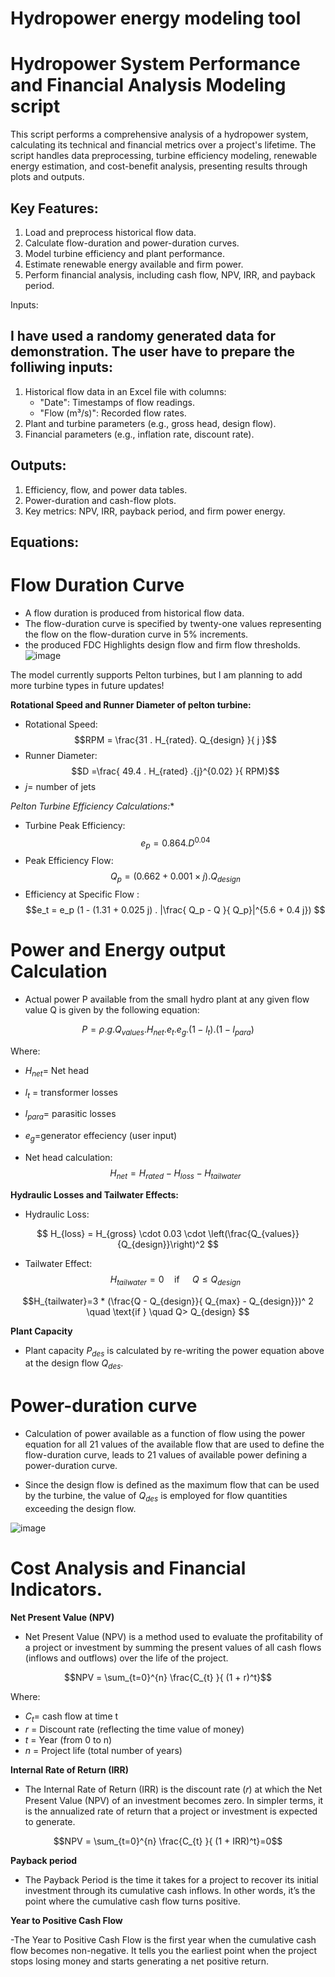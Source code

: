 # Hydropower energy modeling tool

Hydropower System Performance and Financial Analysis Modeling script 
============================================================

This script performs a comprehensive analysis of a hydropower system, calculating
its technical and financial metrics over a project's lifetime. The script handles
data preprocessing, turbine efficiency modeling, renewable energy estimation, and
cost-benefit analysis, presenting results through plots and outputs.

Key Features:
-------------
1. Load and preprocess historical flow data.
2. Calculate flow-duration and power-duration curves.
3. Model turbine efficiency and plant performance.
4. Estimate renewable energy available and firm power.
5. Perform financial analysis, including cash flow, NPV, IRR, and payback period.

Inputs:

I have used a randomy generated data for demonstration. The user have to prepare the folliwing inputs:
-------
1. Historical flow data in an Excel file with columns:
    - "Date": Timestamps of flow readings.
    - "Flow (m³/s)": Recorded flow rates.
2. Plant and turbine parameters (e.g., gross head, design flow).
3. Financial parameters (e.g., inflation rate, discount rate).

Outputs:
--------
1. Efficiency, flow, and power data tables.
2. Power-duration and cash-flow plots.
3. Key metrics: NPV, IRR, payback period, and firm power energy.

Equations:
-----------
Flow Duration Curve
================

- A flow duration is produced from historical flow data.
- The flow-duration curve is specified by twenty-one values representing the flow on the flow-duration curve in 5% increments.
- the produced FDC Highlights design flow and firm flow thresholds.
  ![image](https://github.com/user-attachments/assets/797bab9a-5260-441c-8936-2cc1127a09d5)



The model currently supports Pelton turbines, but I am planning to add more turbine types in future updates!

**Rotational Speed and Runner Diameter of pelton turbine:**
- Rotational Speed: $$RPM = \frac{31 . H_{rated}. Q_{design} }{ j }$$
- Runner Diameter: $$D =\frac{ 49.4 . H_{rated} .{j}^{0.02} }{ RPM}$$
- $j$= number of jets

*Pelton Turbine Efficiency Calculations:**
- Turbine Peak Efficiency: $$e_p= 0.864 . D^{0.04}$$
- Peak Efficiency Flow: $$Q_p = (0.662 + 0.001 × j) . Q_{design}$$
- Efficiency at Specific Flow : $$e_t = e_p (1 - (1.31 + 0.025 j) . |\frac{ Q_p - Q }{ Q_p}|^{5.6 + 0.4 j})
$$


Power and Energy output Calculation
============================
- Actual power P available from the small hydro plant at any given flow value Q is given by the following equation:


$$P = ρ  .g  .Q_{values}  .H_{net} . e_{t} . e_{g} .(1 - l_{t}) .(1 - l_{para})$$ 

Where:
- $H_{net}$= Net head
- $l_{t}$ = transformer losses
- $l_{para}$= parasitic losses
- $e_{g}$=generator effeciency (user input)
  

- Net head calculation:
$$H_{net} = H_{rated} - H_{loss} - H_{tailwater}$$


**Hydraulic Losses and Tailwater Effects:**

- Hydraulic Loss:

$$
H_{loss} = H_{gross} \cdot 0.03 \cdot \left(\frac{Q_{values}}{Q_{design}}\right)^2
$$

- Tailwater Effect:
$$H_{tailwater} = 0 \quad \text{if } \quad Q \leq Q_{design}$$

$$H_{tailwater}=3 * (\frac{Q - Q_{design}}{ Q_{max} - Q_{design}})^ 2 \quad \text{if } \quad Q> Q_{design}
$$


**Plant Capacity**
- Plant capacity $P_{des}$ is calculated by re-writing the power equation above at the design flow $Q_{des}$.

Power-duration curve
====
- Calculation of power available as a function of flow using the power equation for all 21 values of the available flow that are used to define the flow-duration curve, leads to 21 values of available power defining a power-duration curve.

- Since the design flow is defined as the maximum flow that can be used by the turbine, the value of $Q_{des}$ is employed for flow quantities exceeding the design flow.

![image](https://github.com/user-attachments/assets/ead9f5fb-07a2-4117-8caf-5f3893c9abac)


   Cost Analysis and Financial Indicators.
====
**Net Present Value (NPV)**

- Net Present Value (NPV) is a method used to evaluate the profitability of a project or investment by summing the present values of all cash flows (inflows and outflows) over the life of the project.

$$NPV = \sum_{t=0}^{n} \frac{C_{t} }{ (1 + r)^t}$$

Where:
- $C_{t}$= cash flow at time t
- $r$ = Discount rate (reflecting the time value of money)
- $t$ = Year (from 0 to n)
- $n$ = Project life (total number of years)






**Internal Rate of Return (IRR)**

- The Internal Rate of Return (IRR) is the discount rate (𝑟) at which the Net Present Value (NPV) of an investment becomes zero. In simpler terms, it is the annualized rate of return that a project or investment is expected to generate.

$$NPV = \sum_{t=0}^{n} \frac{C_{t} }{ (1 + IRR)^t}=0$$ 




**Payback period**

- The Payback Period is the time it takes for a project to recover its initial investment through its cumulative cash inflows. In other words, it’s the point where the cumulative cash flow turns positive.


**Year to Positive Cash Flow**

-The Year to Positive Cash Flow is the first year when the cumulative cash flow becomes non-negative. It tells you the earliest point when the project stops losing money and starts generating a net positive return.









